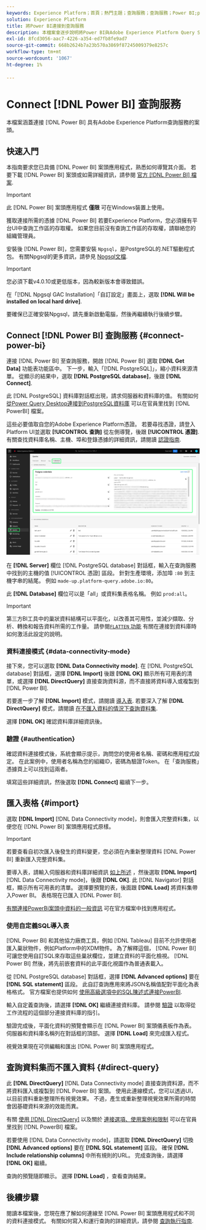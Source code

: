 ```yaml
---
keywords: Experience Platform；首頁；熱門主題；查詢服務；查詢服務；Power BI;power bi；連線至查詢服務；
solution: Experience Platform
title: 將Power BI連接到查詢服務
description: 本檔案會逐步說明將Power BI與Adobe Experience Platform Query Service連線的步驟。
exl-id: 8fcd3056-aac7-4226-a354-ed7fb8fe9ad7
source-git-commit: 668b2624b7a23b570a3869f87245009379e8257c
workflow-type: tm+mt
source-wordcount: '1067'
ht-degree: 1%

---
```


# Connect [!DNL Power BI] 查詢服務

本檔案涵蓋連接 [!DNL Power BI] 具有Adobe Experience Platform查詢服務的案頭。

## 快速入門

本指南要求您已具備 [!DNL Power BI] 案頭應用程式，熟悉如何導覽其介面。 若要下載 [!DNL Power BI] 案頭或如需詳細資訊，請參閱 [官方 [!DNL Power BI] 檔案](https://docs.microsoft.com/zh-tw/power-bi/).

>[!IMPORTANT]
>
> 此 [!DNL Power BI] 案頭應用程式 **僅限** 可在Windows裝置上使用。

獲取連接所需的憑據 [!DNL Power BI] 若要Experience Platform，您必須擁有平台UI中查詢工作區的存取權。 如果您目前沒有查詢工作區的存取權，請聯絡您的組織管理員。

安裝後 [!DNL Power BI]，您需要安裝 `Npgsql`，是PostgreSQL的.NET驅動程式包。 有關Npgsql的更多資訊，請參見 [Npgsql文檔](https://www.npgsql.org/doc/index.html).

>[!IMPORTANT]
>
>您必須下載v4.0.10或更低版本，因為較新版本會導致錯誤。

在「[!DNL Npgsql GAC Installation]「自訂設定」畫面上，選取 **[!DNL Will be installed on local hard drive]**.

要確保已正確安裝Npgsql，請先重新啟動電腦，然後再繼續執行後續步驟。

## Connect [!DNL Power BI] 查詢服務 {#connect-power-bi}

連接 [!DNL Power BI] 至查詢服務，開啟 [!DNL Power BI] 選取 **[!DNL Get Data]** 功能表功能區中。 下一步，輸入「[!DNL PostgreSQL]」，縮小資料來源清單。 從顯示的結果中，選取 **[!DNL PostgreSQL database]**，後跟 **[!DNL Connect]**.

此 [!DNL PostgreSQL] 資料庫對話框出現，請求伺服器和資料庫的值。 有關如何 [從Power Query Desktop連接到PostgreSQL資料庫](https://learn.microsoft.com/en-us/power-query/connectors/postgresql#connect-to-a-postgresql-database-from-power-query-desktop) 可以在官員里找到 [!DNL PowerBI] 檔案。

這些必要值取自您的Adobe Experience Platform憑證。 若要尋找憑證，請登入Platform UI並選取 **[!UICONTROL 查詢]** 從左側導覽，後跟 **[!UICONTROL 憑證]**. 有關查找資料庫名稱、主機、埠和登錄憑據的詳細資訊，請閱讀 [認證指南](../ui/credentials.md).

![「Experience Platform查詢」工作區，其中「憑證」索引標籤和「即將到期」憑證已反白顯示。](../images/clients/power-bi/query-service-credentials-page.png)

在 **[!DNL Server]** 欄位 [!DNL PostgreSQL database] 對話框，輸入在查詢服務中找到的主機的值 [!UICONTROL 憑證] 區段。 針對生產環境，添加埠 `:80` 到主機字串的結尾。 例如 `made-up.platform-query.adobe.io:80`。

此 **[!DNL Database]** 欄位可以是「all」或資料集表格名稱。 例如 `prod:all`。

>[!IMPORTANT]
>
>第三方BI工具中的巢狀資料結構可以平面化，以改善其可用性，並減少擷取、分析、轉換和報告資料所需的工作量。 請參閱[`FLATTEN` 功能](../essential-concepts/flatten-nested-data.md) 有關在連接到資料庫時如何激活此設定的說明。

### 資料連接模式 {#data-connectivity-mode}

接下來，您可以選取 **[!DNL Data Connectivity mode]**. 在 [!DNL PostgreSQL database] 對話框，選擇 **[!DNL Import]** 後跟 **[!DNL OK]** 顯示所有可用表的清單，或選擇 **[!DNL DirectQuery]** 直接查詢資料源，而不直接將資料導入或複製到 [!DNL Power BI].

若要進一步了解 **[!DNL Import]** 模式，請閱讀 [導入表](#import). 若要深入了解 **[!DNL DirectQuery]** 模式，請閱讀 [在不匯入資料的情況下查詢資料集](#direct-query).

選擇 **[!DNL OK]** 確認資料庫詳細資訊後。

### 驗證 {#authentication}

確認資料連接模式後，系統會顯示提示，詢問您的使用者名稱、密碼和應用程式設定。 在此案例中，使用者名稱為您的組織ID，密碼為驗證Token。 在「查詢服務」憑據頁上可以找到這兩者。

填寫這些詳細資訊，然後選取 **[!DNL Connect]** 繼續下一步。

## 匯入表格 {#import}

選取 **[!DNL Import]** [!DNL Data Connectivity mode]，則會匯入完整資料集，以便您在 [!DNL Power BI] 案頭應用程式原樣。

>[!IMPORTANT]
>
>若要查看自初次匯入後發生的資料變更，您必須在內重新整理資料 [!DNL Power BI] 重新匯入完整資料集。

要導入表，請輸入伺服器和資料庫詳細資訊 [如上所述](#connect-power-bi) ，然後選取 **[!DNL Import]** [!DNL Data Connectivity mode]，後跟 **[!DNL OK]**. 此 [!DNL Navigator] 對話框，顯示所有可用表的清單。 選擇要預覽的表，後面跟 **[!DNL Load]** 將資料集帶入Power BI。 表格現在已匯入 [!DNL Power BI].

[有關連接PowerBi案頭中資料的一般資訊](https://learn.microsoft.com/en-us/power-bi/connect-data/desktop-quickstart-connect-to-data#connect-to-data) 可在官方檔案中找到應用程式。

### 使用自定義SQL導入表

[!DNL Power BI] 和其他協力廠商工具，例如 [!DNL Tableau] 目前不允許使用者匯入巢狀物件，例如Platform中的XDM物件。 為了解釋這個， [!DNL Power BI] 可讓您使用自訂SQL來存取這些巢狀欄位，並建立資料的平面化檢視。 [!DNL Power BI] 然後，將先前嵌套資料的此平面化視圖作為普通表載入。

從 [!DNL PostgreSQL database] 對話框，選擇 **[!DNL Advanced options]** 要在 **[!DNL SQL statement]** 區段。 此自訂查詢應用來將JSON名稱值配對平面化為表格格式。 官方檔案也提供如何 [使用高級選項中的SQL陳述式連接PowerBI](https://learn.microsoft.com/en-us/power-query/connectors/postgresql#connect-using-advanced-options).

輸入自定義查詢後，請選擇 **[!DNL OK]** 繼續連接資料庫。 請參閱 [驗證](#authentication) 以取得從工作流程的這個部分連接資料庫的指引。

驗證完成後，平面化資料的預覽會顯示在 [!DNL Power BI] 案頭儀表板作為表。 伺服器和資料庫名稱列在對話框的頂部。 選擇 **[!DNL Load]** 來完成匯入程式。

視覺效果現在可供編輯和匯出 [!DNL Power BI] 案頭應用程式。

## 查詢資料集而不匯入資料 {#direct-query}

此 **[!DNL DirectQuery]** [!DNL Data Connectivity mode] 直接查詢資料源，而不將資料匯入或複製到 [!DNL Power BI] 案頭。 使用此連線模式，您可以透過UI，以目前資料重新整理所有視覺效果。 不過，產生或重新整理視覺效果所需的時間會因基礎資料來源的效能而異。

有關 [使用 [!DNL DirectQuery]](https://learn.microsoft.com/en-us/power-bi/connect-data/desktop-use-directquery) 以及關於 [連接選項、使用案例和限制](https://learn.microsoft.com/en-us/power-bi/connect-data/desktop-directquery-about) 可以在官員里找到 [!DNL PowerBI] 檔案。

若要使用 [!DNL Data Connectivity mode]，請選取 **[!DNL DirectQuery]** 切換 **[!DNL Advanced options]** 要在 **[!DNL SQL statement]** 區段。 確保 **[!DNL Include relationship columns]** 中所有規則的URL。 完成查詢後，請選擇 **[!DNL OK]** 繼續。

查詢的預覽隨即顯示。 選擇 **[!DNL Load]** ，查看查詢結果。

## 後續步驟

閱讀本檔案後，您現在應了解如何連線至 [!DNL Power BI] 案頭應用程式和不同的資料連接模式。 有關如何寫入和運行查詢的詳細資訊，請參閱 [查詢執行指南](../best-practices/writing-queries.md).
